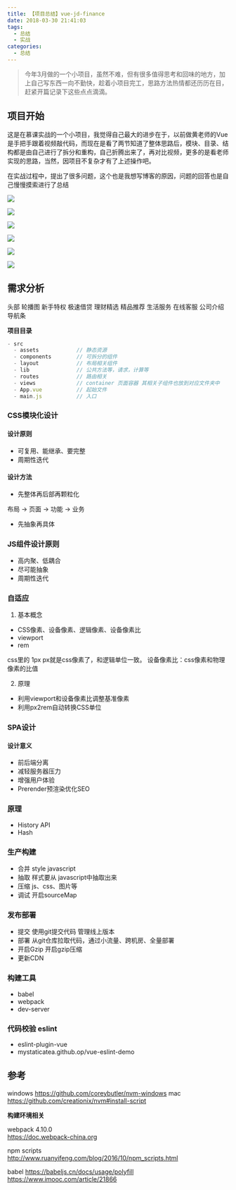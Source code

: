 ```yaml
---
title: 【项目总结】vue-jd-finance
date: 2018-03-30 21:41:03
tags: 
  - 总结
  - 实战
categories: 
  - 总结
---
```


> 今年3月做的一个小项目，虽然不难，但有很多值得思考和回味的地方，加上自己写东西一向不勤快，趁着小项目完工，思路方法热情都还历历在目，赶紧开篇记录下这些点点滴滴。

<!-- more -->

## 项目开始

这是在慕课实战的一个小项目，我觉得自己最大的进步在于，以前做黄老师的Vue是手把手跟着视频敲代码，而现在是看了两节知道了整体思路后，模块、目录、结构都是由自己进行了拆分和重构，自己折腾出来了，再对比视频，更多的是看老师实现的思路，当然，因项目不复杂才有了上述操作吧。

在实战过程中，提出了很多问题，这个也是我想写博客的原因，问题的回答也是自己慢慢摸索进行了总结

![](/img/jd-finance/1.png)

![](/img/jd-finance/2.png)

![](/img/jd-finance/3.png)

![](/img/jd-finance/4.png)

![](/img/jd-finance/5.png)

![](/img/jd-finance/6.png)

## 需求分析

头部
轮播图
新手特权
极速借贷
理财精选
精品推荐
生活服务
在线客服
公司介绍
导航条

**项目目录**

```js
- src
  - assets            // 静态资源
  - components        // 可拆分的组件
  - layout            // 布局相关组件
  - lib               // 公共方法等，请求，计算等
  - routes            // 路由相关
  - views             // container 页面容器 其相关子组件也放到对应文件夹中
  - App.vue           // 起始文件
  - main.js           // 入口
```

### CSS模块化设计

#### 设计原则

* 可复用、能继承、要完整
* 周期性迭代

#### 设计方法

* 先整体再后部再颗粒化

布局 -> 页面 -> 功能 -> 业务

* 先抽象再具体

### JS组件设计原则

* 高内聚、低耦合
* 尽可能抽象
* 周期性迭代

### 自适应

1. 基本概念

* CSS像素、设备像素、逻辑像素、设备像素比
* viewport
* rem

css里的 1px px就是css像素了，和逻辑单位一致。
设备像素比：css像素和物理像素的比值

2. 原理

* 利用viewport和设备像素比调整基准像素
* 利用px2rem自动转换CSS单位

### SPA设计

#### 设计意义

* 前后端分离
* 减轻服务器压力
* 增强用户体验
* Prerender预渲染优化SEO

### 原理

* History API
* Hash

### 生产构建

* 合并 style javascript
* 抽取 样式要从 javascript中抽取出来
* 压缩 js、css、图片等
* 调试 开启sourceMap

### 发布部署

* 提交 使用git提交代码 管理线上版本
* 部署 从git仓库拉取代码，通过小流量、跨机房、全量部署
* 开启Gzip 开启gzip压缩
* 更新CDN 

### 构建工具

* babel 
* webpack
* dev-server

### 代码校验 eslint

* eslint-plugin-vue
* mystaticatea.github.op/vue-eslint-demo

## 参考

windows https://github.com/coreybutler/nvm-windows
mac https://github.com/creationix/nvm#install-script

**构建环境相关**

webpack 4.10.0  
https://doc.webpack-china.org

npm scripts  
http://www.ruanyifeng.com/blog/2016/10/npm_scripts.html

babel 
https://babeljs.cn/docs/usage/polyfill
https://www.imooc.com/article/21866

